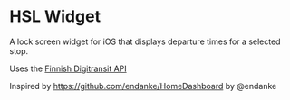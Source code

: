 #  HSL Widget

A lock screen widget for iOS that displays departure times for a selected stop. 

Uses the [Finnish Digitransit API](https://digitransit.fi/en/developers/)

Inspired by https://github.com/endanke/HomeDashboard by @endanke


